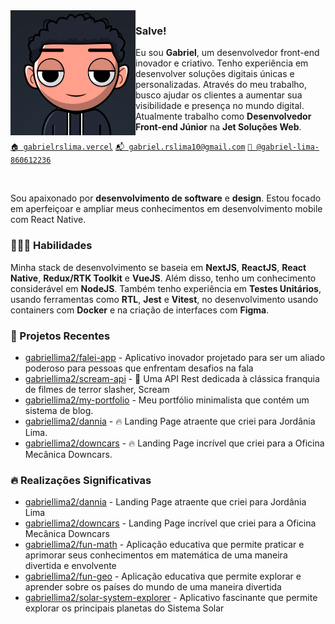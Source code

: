 <img align="left" src="./avatar.png" width="200px" height="200px">

### Salve!

Eu sou **Gabriel**, um desenvolvedor front-end inovador e criativo. Tenho experiência em desenvolver soluções digitais únicas e personalizadas. Através do meu trabalho, busco ajudar os clientes a aumentar sua visibilidade e presença no mundo digital. Atualmente trabalho como **Desenvolvedor Front-end Júnior** na **Jet Soluções Web**.

[`🏠 gabrielrslima.vercel`](https://gabrielrslima.vercel.app/)
[`📬 gabriel.rslima10@gmail.com`](mailto:gabriel.rslima10@gmail.com)
[`💼 @gabriel-lima-860612236`](https://www.linkedin.com/in/gabriel-lima-860612236)

<br>

Sou apaixonado por **desenvolvimento de software** e **design**. Estou focado em aperfeiçoar e ampliar meus conhecimentos em desenvolvimento mobile com React Native.

### 🧑🏽‍💻 Habilidades

Minha stack de desenvolvimento se baseia em **NextJS**, **ReactJS**, **React Native**, **Redux/RTK Toolkit** e **VueJS**. Além disso, tenho um conhecimento considerável em **NodeJS**. Também tenho experiência em **Testes Unitários**, usando ferramentas como **RTL**, **Jest** e **Vitest**, no desenvolvimento usando containers com **Docker** e na criação de interfaces com **Figma**.

### 🌱 Projetos Recentes

- [gabriellima2/falei-app](https://github.com/gabriellima2/falei-app) - Aplicativo inovador projetado para ser um aliado poderoso para pessoas que enfrentam desafios na fala
- [gabriellima2/scream-api](https://github.com/gabriellima2/scream-api) - 🔪 Uma API Rest dedicada à clássica franquia de filmes de terror slasher, Scream
- [gabriellima2/my-portfolio](https://gabrielrslima.vercel.app/) - Meu portfólio minimalista que contém um sistema de blog.
- [gabriellima2/dannia](https://jordanialima.netlify.app/) - 🔥 Landing Page atraente que criei para Jordânia Lima.
- [gabriellima2/downcars](https://oficinadowncars.netlify.app/) - 🔥 Landing Page incrível que criei para a Oficina Mecânica Downcars.

### 🔥 Realizações Significativas

- [gabriellima2/dannia](https://jordanialima.netlify.app/) - Landing Page atraente que criei para Jordânia Lima
- [gabriellima2/downcars](https://oficinadowncars.netlify.app/) - Landing Page incrível que criei para a Oficina Mecânica Downcars
- [gabriellima2/fun-math](https://fun-math.vercel.app/) - Aplicação educativa que permite praticar e aprimorar seus conhecimentos em matemática de uma maneira divertida e envolvente
- [gabriellima2/fun-geo](https://fun-geo.vercel.app/) - Aplicação educativa que permite explorar e aprender sobre os países do mundo de uma maneira divertida
- [gabriellima2/solar-system-explorer](https://github.com/gabriellima2/solar-system-explorer) - Aplicativo fascinante que permite explorar os principais planetas do Sistema Solar


